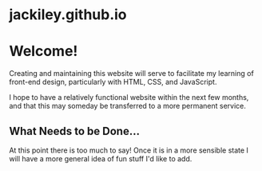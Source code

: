 # jackiley.github.io

# Welcome!

Creating and maintaining this website will serve to facilitate my learning of front-end design, particularly with HTML, CSS, and JavaScript. 

I hope to have a relatively functional website within the next few months, and that this may someday be transferred to a more permanent
service.

## What Needs to be Done...

At this point there is too much to say! Once it is in a more sensible state I will have a more general idea of fun stuff I'd like 
to add.
